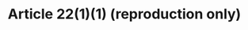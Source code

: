 ---
title: "Article 22(1)(1) (reproduction only)"
draft: false
exceptions:
- info53a
memberstates:
- LT
score: 3
compensation:
- 
remarks: |
 


link: ""
---
